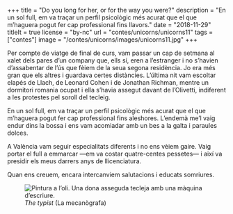 +++
title = "Do you long for her, or for the way you were?"
description = "En un sol full, em va traçar un perfil psicològic més acurat que el que m’haguera pogut fer cap professional fins llavors."
date = "2018-11-29"
titleIt = true
license = "by-nc"
url = "contes/unicorns/unicorns11"
tags = ["contes"]
image = "/contes/unicorns/images/unicorns11.jpg"
+++

Per compte de viatge de final de curs, vam passar un cap de setmana al xalet dels pares d’un company que, ells sí, eren a l’estranger i no s’havien d’assabentar de l’ús que fèiem de la seua segona residència. Jo era més gran que els altres i guardava certes distàncies. L’última nit vam escoltar elapés de Llach, de Leonard Cohen i de Jonathan Richman, mentre un dormitori romania ocupat i ella s’havia assegut davant de l’Olivetti, indiferent a les protestes pel soroll del tecleig.

En un sol full, em va traçar un perfil psicològic més acurat que el que m’haguera pogut fer cap professional fins aleshores. L’endemà me’l vaig endur dins la bossa i ens vam acomiadar amb un bes a la galta i paraules dolces.

A València vam seguir especialitats diferents i no ens vèiem gaire. Vaig portar el full a emmarcar —em va costar quatre-centes pessetes— i així va presidir els meus darrers anys de llicenciatura.

Quan ens creuem, encara intercanviem salutacions i educats somriures.

<figure class="illustration"><img src="/contes/unicorns/images/unicorns11.jpg" alt="Pintura a l’oli. Una dona asseguda tecleja amb una màquina d’escriure."><figcaption><em>The typist</em> (La mecanògrafa)</figcaption></figure>

